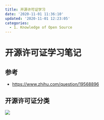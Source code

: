 ```yaml
---
title: 开源许可证学习
date: '2020-11-01 11:36:10'
updated: '2020-11-01 12:23:05'
categories:
  - 1. Knowledge of Open Source
---
```

# 开源许可证学习笔记

## 参考

- <https://www.zhihu.com/question/19568896>

## 开源许可证分类

![](1.jpg)
